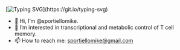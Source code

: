 [![Typing SVG](https://readme-typing-svg.herokuapp.com?font=Fira+Code&duration=1500&center=true&vCenter=true&multiline=true&width=600&height=200&lines=What%E2%80%99s+in+a+name%3F;That+which+we+call+a+T+cell;By+any+other+name+would+still+expand;and+destroy+any+incoming+viral+attack.)](https://git.io/typing-svg)

- 👋 Hi, I’m @sportiellomike.
- 👀 I’m interested in transcriptional and metabolic control of T cell memory.
- 📫 How to reach me: sportiellomike@gmail.com

<!---
sportiellomike/sportiellomike is a ✨ special ✨ repository because its `README.md` (this file) appears on your GitHub profile.
You can click the Preview link to take a look at your changes.
--->
